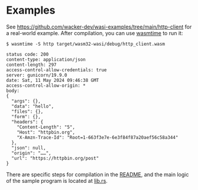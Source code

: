 # Examples

See https://github.com/wacker-dev/wasi-examples/tree/main/http-client for a real-world example.
After compilation, you can use [wasmtime](https://github.com/bytecodealliance/wasmtime) to run it:

```
$ wasmtime -S http target/wasm32-wasi/debug/http_client.wasm

status code: 200
content-type: application/json
content-length: 297
access-control-allow-credentials: true
server: gunicorn/19.9.0
date: Sat, 11 May 2024 09:46:38 GMT
access-control-allow-origin: *
body:
{
  "args": {},
  "data": "hello",
  "files": {},
  "form": {},
  "headers": {
    "Content-Length": "5",
    "Host": "httpbin.org",
    "X-Amzn-Trace-Id": "Root=1-663f3e7e-6e3f84f87a20aef56c58a344"
  },
  "json": null,
  "origin": "……",
  "url": "https://httpbin.org/post"
}
```

There are specific steps for compilation in the [README](https://github.com/wacker-dev/wasi-examples/blob/main/http-client/README.md),
and the main logic of the sample program is located at [lib.rs](https://github.com/wacker-dev/wasi-examples/blob/main/http-client/src/lib.rs#L14-L19).

